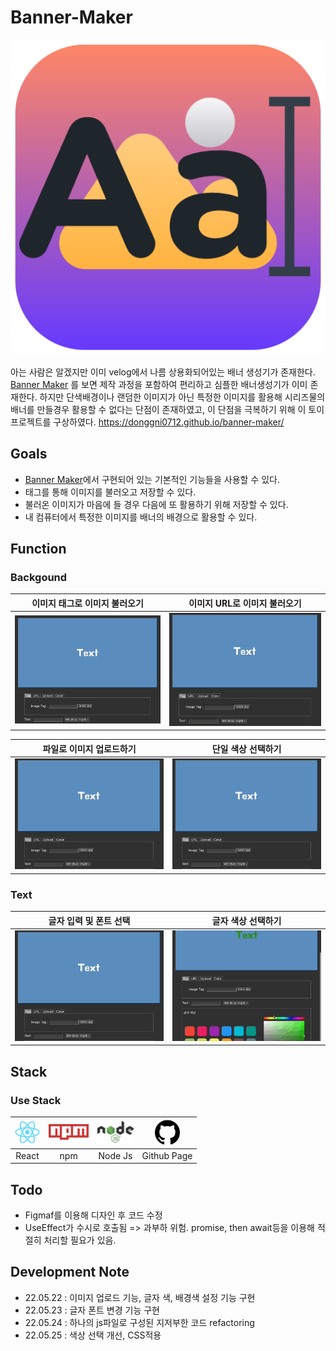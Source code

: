 # Banner-Maker

<img src="public/logo512.png">

아는 사람은 알겠지만 이미 velog에서 나름 상용화되어있는 배너 생성기가 존재한다.
[Banner Maker](https://velog.io/@godori/banner-maker) 를 보면 제작 과정을 포함하여 편리하고 심플한 배너생성기가 이미 존재한다. 하지만 단색배경이나 랜덤한 이미지가 아닌 특정한 이미지를 활용해 시리즈물의 배너를 만들경우 활용할 수 없다는 단점이 존재하였고, 이 단점을 극복하기 위해 이 토이프로젝트를 구상하였다.
https://donggni0712.github.io/banner-maker/

## Goals

- [Banner Maker](https://velog.io/@godori/banner-maker)에서 구현되어 있는 기본적인 기능들을 사용할 수 있다.
- 태그를 통해 이미지를 불러오고 저장할 수 있다.
- 불러온 이미지가 마음에 들 경우 다음에 또 활용하기 위해 저장할 수 있다.
- 내 컴퓨터에서 특정한 이미지를 배너의 배경으로 활용할 수 있다.

## Function

### Backgound

|    이미지 태그로 이미지 불러오기    |    이미지 URL로 이미지 불러오기     |
| :---------------------------------: | :---------------------------------: |
| <img src="doc/Tools/Image_Tag.gif"> | <img src="doc/Tools/Image_Url.gif"> |

|        파일로 이미지 업로드하기        |          단일 색상 선택하기           |
| :------------------------------------: | :-----------------------------------: |
| <img src="doc/Tools/Image_Upload.gif"> | <img src="doc/Tools/Image_Color.gif"> |

### Text

|       글자 입력 및 폰트 선택        |          글자 색상 선택하기          |
| :---------------------------------: | :----------------------------------: |
| <img src="doc/Tools/Text_Font.gif"> | <img src="doc/Tools/Text_Color.gif"> |

## Stack

### Use Stack

| <a href="https://ko.reactjs.org/"><img src = "./doc/img/react.png" height = 40px></a> | <a href="https://www.npmjs.com/"><img src = "./doc/img/npm.png" height = 25px></a> | <a href="https://nodejs.org/ko/https://nodejs.org/ko/"><img src="./doc/img/nodejs.png" height= 35px></a> | <a href="https://pages.github.com/"><img src="./doc/img/github.png" height=40px></a> |
| :-----------------------------------------------------------------------------------: | :--------------------------------------------------------------------------------: | :------------------------------------------------------------------------------------------------------: | :----------------------------------------------------------------------------------: |
|                                         React                                         |                                        npm                                         |                                                 Node Js                                                  |                                     Github Page                                      |

## Todo

- Figmaf를 이용해 디자인 후 코드 수정
- UseEffect가 수시로 호출됨 => 과부하 위험. promise, then await등을 이용해 적절히 처리할 필요가 있음.

## Development Note

- 22.05.22 : 이미지 업로드 기능, 글자 색, 배경색 설정 기능 구현
- 22.05.23 : 글자 폰트 변경 기능 구현
- 22.05.24 : 하나의 js파일로 구성된 지저부한 코드 refactoring
- 22.05.25 : 색상 선택 개선, CSS적용

